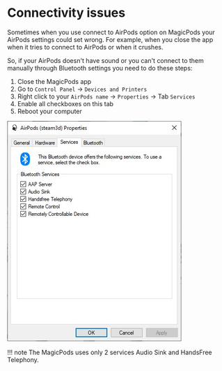 # Connectivity issues

Sometimes when you use connect to AirPods option on MagicPods your AirPods settings could set wrong. For example, when you close the app when it tries to connect to AirPods or when it crushes.

So, if your AirPods doesn't have sound or you can't connect to them manually through Bluetooth settings you need to do these steps:

1. Close the MagicPods app
2. Go to `Control Panel` -> `Devices and Printers`
3. Right click to your `AirPods name` -> `Properties` -> Tab `Services`
4. Enable all checkboxes on this tab
5. Reboot your computer

![](media/AirPodsServices.jpg)

!!! note
    The MagicPods uses only 2 services Audio Sink and HandsFree Telephony.